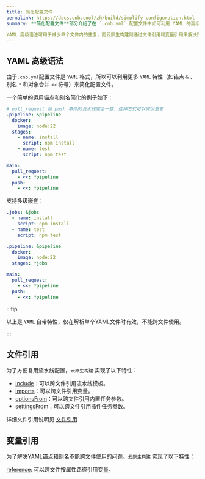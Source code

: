 ```yaml
---
title: 简化配置文件
permalink: https://docs.cnb.cool/zh/build/simplify-configuration.html
summary: **简化配置文件**部分介绍了在 `.cnb.yml` 配置文件中如何利用 YAML 的高级语法，如锚点 `&` 、别名 `*` 和对象合并 `<<` 符号，以及变量引用来简化配置，同时还介绍了云原生构建为了跨文件复用流水线配置实现的特性。 

YAML 高级语法可用于减少单个文件内的重复，而云原生构建则通过文件引用和变量引用来解决跨文件的配置复用问题 。
---
```


## YAML 高级语法

由于`.cnb.yml`配置文件是 `YAML` 格式，所以可以利用更多 `YAML` 特性（如锚点 `&` 、别名 `*` 和对象合并 `<<` 符号）来简化配置文件。

一个简单的运用锚点和别名简化的例子如下：

```yaml
# pull_request 和 push 事件的流水线完全一致，这种方式可以减少重复
.pipeline: &pipeline
  docker:
    image: node:22
  stages:
    - name: install
      script: npm install
    - name: test
      script: npm test

main:
  pull_request:
    - <<: *pipeline
  push:
    - <<: *pipeline
```

支持多级嵌套：

```yaml
.jobs: &jobs
  - name: install
    script: npm install
  - name: test
    script: npm test

.pipeline: &pipeline
  docker:
    image: node:22
  stages: *jobs

main:
  pull_request:
    - <<: *pipeline
  push:
    - <<: *pipeline
```

:::tip

以上是 `YAML` 自带特性，仅在解析单个YAML文件时有效，不能跨文件使用。

:::

## 文件引用

为了方便复用流水线配置，`云原生构建` 实现了以下特性：

- [include](./grammar.md#include)：可以跨文件引用流水线模板。
- [imports](./grammar.md#Pipeline-imports)：可以跨文件引用变量。
- [optionsFrom](./grammar.md#optionsfrom)：可以跨文件引用内置任务参数。
- [settingsFrom](./grammar.md#settingsfrom)：可以跨文件引用插件任务参数。

详细文件引用说明见 [文件引用](./file-reference.md)

## 变量引用

为了解决YAML锚点和别名不能跨文件使用的问题。`云原生构建` 实现了以下特性：

[reference](./grammar.md#reference): 可以跨文件按属性路径引用变量。
